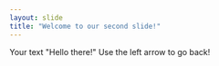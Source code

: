 ```yaml
---
layout: slide
title: "Welcome to our second slide!"
---
```

Your text "Hello there!"
Use the left arrow to go back!
